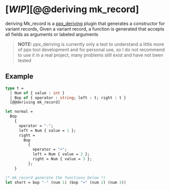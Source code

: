 # [*WIP*][@@deriving mk_record]

deriving Mk_record is a [ppx_deriving](https://github.com/ocaml-ppx/ppx_deriving) plugin that generates a constructor for variant records, Given a variant record, a function is generated that accepts all fields as arguments or labeled arguments

> **NOTE:** ppx_deriving is currently only a test to understand a little more of ppx tool development and for personal use, so I do not recommend to use it in a real project, many problems still exist and have not been tested

## Example
```ocaml
type t =
  | Num of { value : int }
  | Bop of { operator : string; left : t; right : t }
  [@@deriving mk_record]

let normal =
  Bop
    {
      operator = "-";
      left = Num { value = 1 };
      right =
        Bop
          {
            operator = "+";
            left = Num { value = 2 };
            right = Num { value = 3 };
          };
    }

(* mk_record generate the functions below *)
let short = bop "-" (num 1) (bop "+" (num 2) (num 3))
```